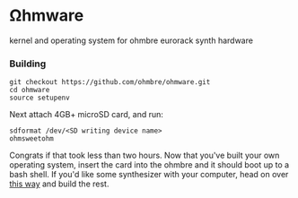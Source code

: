 # Ωhmware
kernel and operating system for ohmbre eurorack synth hardware

### Building

```
git checkout https://github.com/ohmbre/ohmware.git
cd ohmware
source setupenv
```
Next attach 4GB+ microSD card, and run:
```
sdformat /dev/<SD writing device name>
ohmsweetohm
```

Congrats if that took less than two hours.  Now that you've built your own operating system, insert the card 
into the ohmbre and it should boot up to a bash shell. If you'd like some synthesizer with your computer, 
head on over [this way](https://github.com/ohmbre/ohmstudio) and build the rest.
